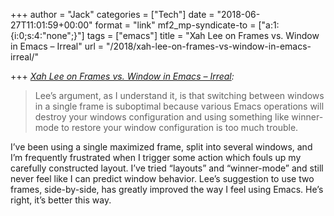 +++
author = "Jack"
categories = ["Tech"]
date = "2018-06-27T11:01:59+00:00"
format = "link"
mf2_mp-syndicate-to = ["a:1:{i:0;s:4:\"none\";}"]
tags = ["emacs"]
title = "Xah Lee on Frames vs. Window in Emacs – Irreal"
url = "/2018/xah-lee-on-frames-vs-window-in-emacs-irreal/"

+++
_[Xah Lee on Frames vs. Window in Emacs – Irreal][1]:_

> Lee’s argument, as I understand it, is that switching between windows in a single frame is suboptimal because various Emacs operations will destroy your windows configuration and using something like winner-mode to restore your window configuration is too much trouble.

I&#8217;ve been using a single maximized frame, split into several windows, and I&#8217;m frequently frustrated when I trigger some action which fouls up my carefully constructed layout. I&#8217;ve tried &#8220;layouts&#8221; and &#8220;winner-mode&#8221; and still never feel like I can predict window behavior. Lee&#8217;s suggestion to use two frames, side-by-side, has greatly improved the way I feel using Emacs. He&#8217;s right, it&#8217;s better this way.

 [1]: http://irreal.org/blog/?p=7294
